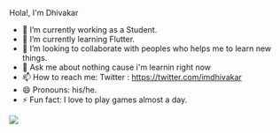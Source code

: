 Hola!, I'm Dhivakar

- 🔭 I’m currently working as a Student.
- 🌱 I’m currently learning Flutter.
- 👯 I’m looking to collaborate with peoples who helps me to learn new things.
- 💬 Ask me about nothing cause i'm learnin right now
- 📫 How to reach me: Twitter : https://twitter.com/imdhivakar
- 😄 Pronouns: his/he.
- ⚡ Fun fact: I love to play games almost a day.

<img src="https://github-readme-stats.vercel.app/api?username=dhivakar04&&show_icons=true&title_color=ffffff&icon_color=bb2acf&text_color=daf7dc&bg_color=151515">
